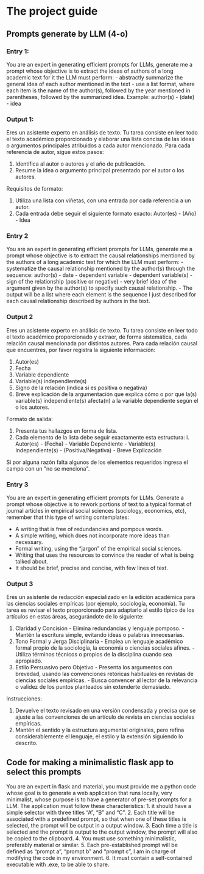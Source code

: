 # The project guide

## Prompts generate by LLM (4-o) 

### Entry 1:
You are an expert in generating efficient prompts for LLMs, generate me a prompt whose objective is to extract the ideas of authors of a long academic text for it the LLM must perform:
	- abstractly summarize the general idea of each author mentioned in the text
	- use a list format, where each item is the name of the author(s), followed by the year mentioned in parentheses, followed by the summarized idea. Example: author(s) - (date) - idea

### Output 1:
Eres un asistente experto en análisis de texto. Tu tarea consiste en leer todo el texto académico proporcionado y elaborar una lista concisa de las ideas o argumentos principales atribuidos a cada autor mencionado. Para cada referencia de autor, sigue estos pasos:

1. Identifica al autor o autores y el año de publicación.
2. Resume la idea o argumento principal presentado por el autor o los autores.

Requisitos de formato:

1. Utiliza una lista con viñetas, con una entrada por cada referencia a un autor.
2. Cada entrada debe seguir el siguiente formato exacto:
Autor(es) - (Año) - Idea

### Entry 2
You are an expert in generating efficient prompts for LLMs, generate me a prompt whose objective is to extract the causal relationships mentioned by the authors of a long academic text for which the LLM must perform:
	- systematize the causal relationship mentioned by the author(s) through the sequence: author(s) - date - dependent variable - dependent variable(s) - sign of the relationship (positive or negative) - very brief idea of the argument given by the author(s) to specify such causal relationship.
	- The output will be a list where each element is the sequence I just described for each causal relationship described by authors in the text.

### Output 2
Eres un asistente experto en análisis de texto. Tu tarea consiste en leer todo el texto académico proporcionado y extraer, de forma sistemática, cada relación causal mencionada por distintos autores. Para cada relación causal que encuentres, por favor registra la siguiente información:

1. Autor(es)
2. Fecha
3. Variable dependiente
4. Variable(s) independiente(s)
5. Signo de la relación (indica si es positiva o negativa)
6. Breve explicación de la argumentación que explica cómo o por qué la(s) variable(s) independiente(s) afecta(n) a la variable dependiente según el o los autores.

Formato de salida:

1. Presenta tus hallazgos en forma de lista.
2. Cada elemento de la lista debe seguir exactamente esta estructura:
	i. Autor(es) - (Fecha) - Variable Dependiente - Variable(s) Independiente(s) - (Positiva/Negativa) - Breve Explicación

Si por alguna razón falta algunos de los elementos requeridos ingresa el campo con un "no se menciona".

### Entry 3
You are an expert in generating efficient prompts for LLMs. Generate a prompt whose objective is to rework portions of text to a typical format of journal articles in empirical social sciences (sociology, economics, etc), remember that this type of writing contemplates:

 - A writing that is free of redundancies and pompous words.
 - A simple writing, which does not incorporate more ideas than necessary.
 - Formal writing, using the “jargon” of the empirical social sciences.
 - Writing that uses the resources to convince the reader of what is being talked about.
 - It should be brief, precise and concise, with few lines of text.
 
### Output 3
Eres un asistente de redacción especializado en la edición académica para las ciencias sociales empíricas (por ejemplo, sociología, economía). Tu tarea es revisar el texto proporcionado para adaptarlo al estilo típico de los artículos en estas áreas, asegurándote de lo siguiente:

1. Claridad y Concisión
		- Elimina redundancias y lenguaje pomposo.
		- Mantén la escritura simple, evitando ideas o palabras innecesarias.
2. Tono Formal y Jerga Disciplinaria
		- Emplea un lenguaje académico formal propio de la sociología, la economía o ciencias sociales afines.
		- Utiliza términos técnicos o propios de la disciplina cuando sea apropiado.
3. Estilo Persuasivo pero Objetivo
		- Presenta los argumentos con brevedad, usando las convenciones retóricas habituales en revistas de ciencias sociales empíricas.
		- Busca convencer al lector de la relevancia o validez de los puntos planteados sin extenderte demasiado.

Instrucciones:

1. Devuelve el texto revisado en una versión condensada y precisa que se ajuste a las convenciones de un artículo de revista en ciencias sociales empíricas.
2. Mantén el sentido y la estructura argumental originales, pero refina considerablemente el lenguaje, el estilo y la extensión siguiendo lo descrito.

## Code for making a minimalistic flask app to select this prompts

You are an expert in flask and material, you must provide me a python code whose goal is to generate a web application that runs locally, very minimalist, whose purpose is to have a generator of pre-set prompts for a LLM. The application must follow these characteristics:
	1. it should have a simple selector with three titles “A”, “B” and “C”.
	2. Each title will be associated with a predefined prompt, so that when one of these titles is selected, the prompt will be output in a output window.
	3. Each time a title is selected and the prompt is output to the output window, the prompt will also be copied to the clipboard.
	4. You must use something minimalistic, preferably material or similar.
	5. Each pre-established prompt will be defined as “prompt a”, “prompt b” and “prompt c”, I am in charge of modifying the code in my environment.
	6. It must contain a self-contained executable with .exe, to be able to share.

